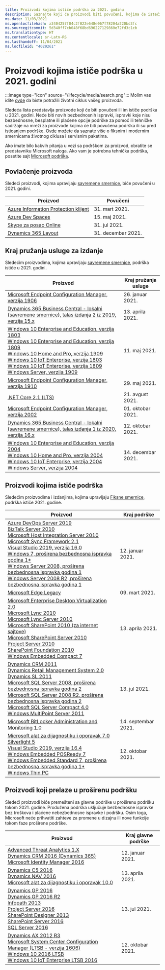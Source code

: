 ```yaml
---
title: Proizvodi kojima ističe podrška za 2021. godinu
description: Saznajte koji će proizvodi biti povučeni, kojima će isteći podrška ili biti premešteni sa glavne podrške na proširenu podršku u 2021. godini.
ms.date: 11/03/2021
ms.openlocfilehash: a3404257f04c2f022e648e067f78204a220bd3fc
ms.sourcegitcommit: 5d340ff7cb048f68bd696227129860e72fd3c1cb
ms.translationtype: HT
ms.contentlocale: sr-Latn-RS
ms.lasthandoff: 11/04/2021
ms.locfileid: "4029261"
---
```

# <a name="products-ending-support-in-2021"></a>Proizvodi kojima ističe podrška u 2021. godini

:::image type="icon" source="/lifecycle/media/search.png":::
Molim vas idite [ovde](/lifecycle/products/) da biste potražili životni ciklus vašeg proizvoda.

Sledeća lista predstavlja proizvode koji će biti povučeni ili im ističe podrška u 2021. godini. Neće biti novih bezbednosnih ispravki, ispravki koje nisu bezbednosne, besplatne ili plaćene opcije podrške za pomoć ili tehničke sadržaje na mreži za proizvode kojima će biti povučena podrška ili su pred isticanjem podrške. [Ovde](/lifecycle/overview/product-end-of-support-overview) možete da saznate više o fiksnim i modernim smernicama životnog ciklusa i servisnim paketima.

Ako imate bilo kakvih pitanja u vezi sa podrškom za proizvod, obratite se predstavniku Microsoft naloga. Ako vam je potrebna tehnička podrška, posetite sajt [Microsoft podrška](https://support.microsoft.com/contactus/?ws=support).

## <a name="product-retirements"></a>Povlačenje proizvoda

Sledeći proizvodi, kojima upravljaju [savremene smernice](/lifecycle/policies/modern), biće povučeni u 2021. godini.

| Proizvod | Povučeni |
| --- | --- |
| [Azure Information Protection klijent](/lifecycle/products/azure-information-protection-client?branch=live)<br> | 31. mart 2021. |
| [Azure Dev Spaces](/lifecycle/products/azure-dev-spaces?branch=live)<br> | 15. maj 2021. |
| [Skype za posao Online](/lifecycle/products/skype-for-business-online?branch=live)<br> | 31. jul 2021. |
| [Dynamics 365 Layout](/lifecycle/products/dynamics-365-layout?branch=live)<br> | 31. decembar 2021. |


## <a name="release-end-of-servicing"></a>Kraj pružanja usluge za izdanje

Sledećim proizvodima, kojima upravljaju [savremene smernice](/lifecycle/policies/modern), podrška ističe u 2021. godini.

| Proizvod | Kraj pružanja usluge |
| --- | --- |
| [Microsoft Endpoint Configuration Manager, verzija 1906](/lifecycle/products/microsoft-endpoint-configuration-manager?branch=live)<br> | 26. januar 2021. |
| [Dynamics 365 Business Central - lokalni (savremene smernice), talas izdanja 2 iz 2019, verzija 15.x](/lifecycle/products/dynamics-365-business-central-onpremises-modern-policy?branch=live)<br> | 13. aprila 2021. |
| [Windows 10 Enterprise and Education, verzija 1803](/lifecycle/products/windows-10-enterprise-and-education?branch=live)<br>[Windows 10 Enterprise and Education, verzija 1809](/lifecycle/products/windows-10-enterprise-and-education?branch=live)<br>[Windows 10 Home and Pro, verzija 1909](/lifecycle/products/windows-10-home-and-pro?branch=live)<br>[Windows 10 IoT Enterprise, verzija 1803](/lifecycle/products/windows-10-iot-enterprise?branch=live)<br>[Windows 10 IoT Enterprise, verzija 1809](/lifecycle/products/windows-10-iot-enterprise?branch=live)<br>[Windows Server, verzija 1909](/lifecycle/products/windows-server?branch=live)<br> | 11. maj 2021. |
| [Microsoft Endpoint Configuration Manager, verzija 1910](/lifecycle/products/microsoft-endpoint-configuration-manager?branch=live)<br> | 29. maj 2021. |
| [.NET Core 2.1 (LTS)](/lifecycle/products/microsoft-net-and-net-core?branch=live)<br> | 21. avgust 2021. |
| [Microsoft Endpoint Configuration Manager, verzija 2002](/lifecycle/products/microsoft-endpoint-configuration-manager?branch=live)<br> | 01. oktobar 2021. |
| [Dynamics 365 Business Central - lokalni (savremene smernice), talas izdanja 1 iz 2020, verzija 16.x](/lifecycle/products/dynamics-365-business-central-onpremises-modern-policy?branch=live)<br> | 12. oktobar 2021. |
| [Windows 10 Enterprise and Education, verzija 2004](/lifecycle/products/windows-10-enterprise-and-education?branch=live)<br>[Windows 10 Home and Pro, verzija 2004](/lifecycle/products/windows-10-home-and-pro?branch=live)<br>[Windows 10 IoT Enterprise, verzija 2004](/lifecycle/products/windows-10-iot-enterprise?branch=live)<br>[Windows Server, verzija 2004](/lifecycle/products/windows-server?branch=live)<br> | 14. decembar 2021. |


## <a name="products-reaching-end-of-support"></a>Proizvodi kojima ističe podrška

Sledećim proizvodima i izdanjima, kojima upravljaju [Fiksne smernice](/lifecycle/policies/fixed), podrška ističe 2021. godine.

| Proizvod | Kraj podrške |
| --- | --- |
| [Azure DevOps Server 2019](/lifecycle/products/azure-devops-server-2019?branch=live)<br>[BizTalk Server 2010](/lifecycle/products/biztalk-server-2010?branch=live)<br>[Microsoft Host Integration Server 2010](/lifecycle/products/microsoft-host-integration-server-2010?branch=live)<br>[Microsoft Sync Framework 2.1](/lifecycle/products/microsoft-sync-framework-21?branch=live)<br>[Visual Studio 2019, verzija 16.0](/lifecycle/products/visual-studio-2019?branch=live)<br>[Windows 7, proširena bezbednosna ispravka godina 1*](/lifecycle/products/windows-7?branch=live)<br>[Windows Server 2008, proširena bezbednosna ispravka godina 1](/lifecycle/products/windows-server-2008?branch=live)<br>[Windows Server 2008 R2, proširena bezbednosna ispravka godina 1](/lifecycle/products/windows-server-2008-r2?branch=live)<br> | 12. januar 2021. |
| [Microsoft Edge Legacy](/lifecycle/products/microsoft-edge-legacy?branch=live)<br> | 09. mart 2021. |
| [Microsoft Enterprise Desktop Virtualization 2.0](/lifecycle/products/microsoft-enterprise-desktop-virtualization-20?branch=live)<br>[Microsoft Lync 2010](/lifecycle/products/microsoft-lync-2010?branch=live)<br>[Microsoft Lync Server 2010](/lifecycle/products/microsoft-lync-server-2010?branch=live)<br>[Microsoft SharePoint 2010 (za internet sajtove)](/lifecycle/products/microsoft-sharepoint-2010?branch=live)<br>[Microsoft SharePoint Server 2010](/lifecycle/products/microsoft-sharepoint-server-2010?branch=live)<br>[Project Server 2010](/lifecycle/products/project-server-2010?branch=live)<br>[SharePoint Foundation 2010](/lifecycle/products/sharepoint-foundation-2010?branch=live)<br>[Windows Embedded Compact 7](/lifecycle/products/windows-embedded-compact-7?branch=live)<br> | 13. aprila 2021. |
| [Dynamics CRM 2011](/lifecycle/products/dynamics-crm-2011?branch=live)<br>[Dynamics Retail Management System 2.0](/lifecycle/products/dynamics-retail-management-system-20?branch=live)<br>[Dynamics SL 2011](/lifecycle/products/dynamics-sl-2011?branch=live)<br>[Microsoft SQL Server 2008, proširena bezbednosna ispravka godina 2](/lifecycle/products/microsoft-sql-server-2008?branch=live)<br>[Microsoft SQL Server 2008 R2, proširena bezbednosna ispravka godina 2](/lifecycle/products/microsoft-sql-server-2008-r2?branch=live)<br>[Microsoft SQL Server Compact 4.0](/lifecycle/products/microsoft-sql-server-compact-40?branch=live)<br>[Windows MultiPoint Server 2011](/lifecycle/products/windows-multipoint-server-2011?branch=live)<br> | 13. jul 2021. |
| [Microsoft BitLocker Administration and Monitoring 1.0](/lifecycle/products/microsoft-bitlocker-administration-and-monitoring-10?branch=live)<br> | 14. septembar 2021. |
| [Microsoft alat za dijagnostiku i oporavak 7.0](/lifecycle/products/microsoft-diagnostics-and-recovery-toolset-70?branch=live)<br>[Silverlight 5](/lifecycle/products/silverlight-5?branch=live)<br>[Visual Studio 2019, verzija 16.4](/lifecycle/products/visual-studio-2019?branch=live)<br>[Windows Embedded POSReady 7](/lifecycle/products/windows-embedded-posready-7?branch=live)<br>[Windows Embedded Standard 7, proširena bezbednosna ispravka godina 1*](/lifecycle/products/windows-embedded-standard-7?branch=live)<br>[Windows Thin PC](/lifecycle/products/windows-thin-pc?branch=live)<br> | 12. oktobar 2021. |


## <a name="products-moving-to-extended-support"></a>Proizvodi koji prelaze u proširenu podršku

Sledeći proizvodi biće premešteni sa glavne podrške u proširenu podršku tokom 2021. godine. Produžena podrška uključuje bezbednosne ispravke bez troškova i plaćene nebezbednosne ispravke i podršku. Osim toga, Microsoft neće prihvatiti zahteve za promene u dizajnu ili nove funkcije tokom faze proširene podrške.

| Proizvod | Kraj glavne podrške |
| --- | --- |
| [Advanced Threat Analytics 1.X](/lifecycle/products/advanced-threat-analytics-1x?branch=live)<br>[Dynamics CRM 2016 (Dynamics 365)](/lifecycle/products/dynamics-crm-2016-dynamics-365?branch=live)<br>[Microsoft Identity Manager 2016](/lifecycle/products/microsoft-identity-manager-2016?branch=live)<br> | 12. januar 2021. |
| [Dynamics C5 2016](/lifecycle/products/dynamics-c5-2016?branch=live)<br>[Dynamics NAV 2016](/lifecycle/products/dynamics-nav-2016?branch=live)<br>[Microsoft alat za dijagnostiku i oporavak 10.0](/lifecycle/products/microsoft-diagnostics-and-recovery-toolset-100?branch=live)<br> | 13. aprila 2021. |
| [Dynamics GP 2016](/lifecycle/products/dynamics-gp-2016?branch=live)<br>[Dynamics GP 2016 R2](/lifecycle/products/dynamics-gp-2016-r2?branch=live)<br>[Infopath 2013](/lifecycle/products/infopath-2013?branch=live)<br>[Project Server 2016](/lifecycle/products/project-server-2016?branch=live)<br>[SharePoint Designer 2013](/lifecycle/products/sharepoint-designer-2013?branch=live)<br>[SharePoint Server 2016](/lifecycle/products/sharepoint-server-2016?branch=live)<br>[SQL Server 2016](/lifecycle/products/sql-server-2016?branch=live)<br> | 13. jul 2021. |
| [Dynamics AX 2012 R3](/lifecycle/products/dynamics-ax-2012-r3?branch=live)<br>[Microsoft System Center Configuration Manager (LTSB - verzija 1606)](/lifecycle/products/microsoft-system-center-configuration-manager-ltsb-version-1606?branch=live)<br>[Windows 10 2016 LTSB](/lifecycle/products/windows-10-2016-ltsb?branch=live)<br>[Windows 10 IoT Enterprise LTSB 2016](/lifecycle/products/windows-10-iot-enterprise-ltsb-2016?branch=live)<br> | 12. oktobar 2021. |
